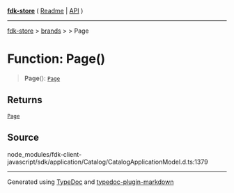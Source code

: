 [**fdk-store**](../../../README.md) ( [Readme](../../../README.md) \| [API](../../../API.md) )

---

[fdk-store](../../../API.md) > [brands](../../README.md) > [<internal>](../README.md) > Page

# Function: Page()

> **Page**(): [`Page`](../type-aliases/type-alias.Page.md)

## Returns

[`Page`](../type-aliases/type-alias.Page.md)

## Source

node_modules/fdk-client-javascript/sdk/application/Catalog/CatalogApplicationModel.d.ts:1379

---

Generated using [TypeDoc](https://typedoc.org/) and [typedoc-plugin-markdown](https://www.npmjs.com/package/typedoc-plugin-markdown)
